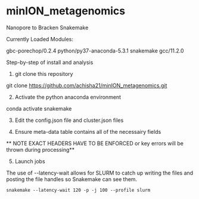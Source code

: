# minION_metagenomics

Nanopore to Bracken Snakemake

Currently Loaded Modules:

gbc-porechop/0.2.4
python/py37-anaconda-5.3.1
snakemake
gcc/11.2.0

Step-by-step of install and analysis

1. git clone this repository

git clone https://github.com/achisha21/minION_metagenomics.git

2. Activate the python anaconda environment 

conda activate snakemake

3. Edit the config.json file and cluster.json files

4. Ensure meta-data table contains all of the necessairy fields

** NOTE EXACT HEADERS HAVE TO BE ENFORCED or key errors will be thrown during processing**

5. Launch jobs

The use of --latency-wait allows for SLURM to catch up writing the files and posting the file handles so Snakemake can see them.

`snakemake --latency-wait 120 -p -j 100 --profile slurm`
